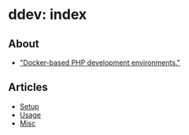 # ddev: index

## About

- ["Docker-based PHP development environments."](https://ddev.com/)

## Articles

- [Setup](setup.md)
- [Usage](usage.md)
- [Misc](misc.md)
